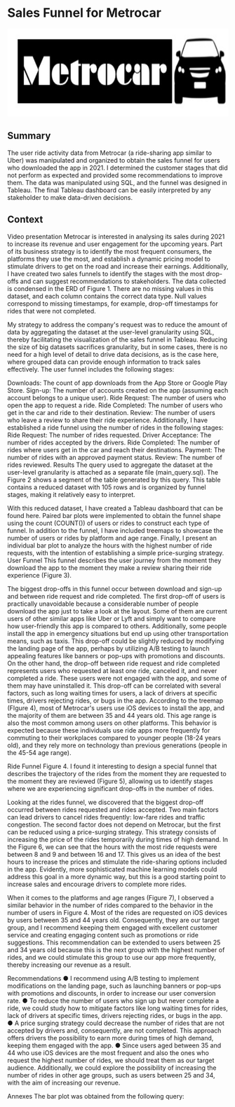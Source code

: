 # Sales Funnel for Metrocar

<p align= "center">
<img src="https://github.com/jorgeUnas/Sales-Funnel-for-Metrocar/blob/main/logo.jpg" height="200"> 
</p>

## Summary
The user ride activity data from Metrocar (a ride-sharing app similar to Uber) was manipulated and organized to obtain the sales funnel for users who downloaded the app in 2021. I determined the customer stages that did not perform as expected and provided some recommendations to improve them. The data was manipulated using SQL, and the funnel was designed in Tableau. The final Tableau dashboard can be easily interpreted by any stakeholder to make data-driven decisions.
## Context
Video presentation
Metrocar is interested in analysing its sales during 2021 to increase its revenue and user engagement for the upcoming years. Part of its business strategy is to identify the most frequent consumers, the platforms they use the most, and establish a dynamic pricing model to stimulate drivers to get on the road and increase their earnings. Additionally, I have created two sales funnels to identify the stages with the most drop-offs and can suggest recommendations to stakeholders.
The data collected is condensed in the ERD of Figure 1. There are no missing values in this dataset, and each column contains the correct data type. Null values correspond to missing timestamps, for example, drop-off timestamps for rides that were not completed.

My strategy to address the company's request was to reduce the amount of data by aggregating the dataset at the user-level granularity using SQL, thereby facilitating the visualization of the sales funnel in Tableau. Reducing the size of big datasets sacrifices granularity, but in some cases, there is no need for a high level of detail to drive data decisions, as is the case here, where grouped data can provide enough information to track sales effectively.
The user funnel includes the following stages:

Downloads: The count of app downloads from the App Store or Google Play Store.
Sign-up: The number of accounts created on the app (assuming each account belongs to a unique user). Ride Request: The number of users who open the app to request a ride.
Ride Completed: The number of users who get in the car and ride to their destination.
Review: The number of users who leave a review to share their ride experience.
Additionally, I have established a ride funnel using the number of rides in the following stages:
Ride Request: The number of rides requested.
Driver Acceptance: The number of rides accepted by the drivers.
Ride Completed: The number of rides where users get in the car and reach their destinations. Payment: The number of rides with an approved payment status.
Review: The number of rides reviewed.
Results
The query used to aggregate the dataset at the user-level granularity is attached as a separate file (main_query.sql). The Figure 2 shows a segment of the table generated by this query. This table contains a reduced dataset with 105 rows and is organized by funnel stages, making it relatively easy to interpret.

With this reduced dataset, I have created a Tableau dashboard that can be found here. Paired bar plots were implemented to obtain the funnel shape using the count (COUNT()) of users or rides to construct each type of funnel. In addition to the funnel, I have included treemaps to showcase the number of users or rides by platform and age range. Finally, I present an individual bar plot to analyze the hours with the highest number of ride requests, with the intention of establishing a simple price-surging strategy.
User Funnel
This funnel describes the user journey from the moment they download the app to the moment they make a review sharing their ride experience (Figure 3).

The biggest drop-offs in this funnel occur between download and sign-up and between ride request and ride completed. The first drop-off of users is practically unavoidable because a considerable number of people download the app just to take a look at the layout. Some of them are current users of other similar apps like Uber or Lyft and simply want to compare how user-friendly this app is compared to others. Additionally, some people install the app in emergency situations but end up using other transportation means, such as taxis. This drop-off could be slightly reduced by modifying the landing page of the app, perhaps by utilizing A/B testing to launch appealing features like banners or pop-ups with promotions and discounts.
On the other hand, the drop-off between ride request and ride completed represents users who requested at least one ride, canceled it, and never completed a ride. These users were not engaged with the app, and some of them may have uninstalled it. This drop-off can be correlated with several factors, such as long waiting times for users, a lack of drivers at specific times, drivers rejecting rides, or bugs in the app.
According to the treemap (FIgure 4), most of Metrocar's users use iOS devices to install the app, and the majority of them are between 35 and 44 years old. This age range is also the most common among users on other platforms. This behavior is expected because these individuals use ride apps more frequently for commuting to their workplaces compared to younger people (18-24 years old), and they rely more on technology than previous generations (people in the 45-54 age range).

Ride Funnel
Figure 4.
I found it interesting to design a special funnel that describes the trajectory of the rides from the moment they are requested to the moment they are reviewed (Figure 5), allowing us to identify stages where we are experiencing significant drop-offs in the number of rides.

Looking at the rides funnel, we discovered that the biggest drop-off occurred between rides requested and rides accepted. Two main factors can lead drivers to cancel rides frequently: low-fare rides and traffic congestion. The second factor does not depend on Metrocar, but the first can be reduced using a price-surging strategy. This strategy consists of increasing the price of the rides temporarily during times of high demand. In the Figure 6, we can see that the hours with the most ride requests were between 8 and 9 and between 16 and 17. This gives us an idea of the best hours to increase the prices and stimulate the ride-sharing options included in the app. Evidently, more sophisticated machine learning
models could address this goal in a more dynamic way, but this is a good starting point to increase sales and encourage drivers to complete more rides.

When it comes to the platforms and age ranges (Figure 7), I observed a similar behavior in the number of rides compared to the behavior in the number of users in Figure 4. Most of the rides are requested on iOS devices by users between 35 and 44 years old. Consequently, they are our target group, and I recommend keeping them engaged with excellent customer service and creating engaging content such as promotions or ride suggestions. This recommendation can be extended to users between 25 and 34 years old because this is the next group with the highest number of rides, and we could stimulate this group to use our app more frequently, thereby increasing our revenue as a result.

Recommendations
● I recommend using A/B testing to implement modifications on the landing page, such as launching banners or pop-ups with promotions and discounts, in order to increase our user conversion rate.
● To reduce the number of users who sign up but never complete a ride, we could study how to mitigate factors like long waiting times for rides, lack of drivers at specific times, drivers rejecting rides, or bugs in the app.
● A price surging strategy could decrease the number of rides that are not accepted by drivers and, consequently, are not completed. This approach offers drivers the possibility to earn more during times of high demand, keeping them engaged with the app.
● Since users aged between 35 and 44 who use iOS devices are the most frequent and also the ones who request the highest number of rides, we should treat them as our target audience. Additionally, we could explore the possibility of increasing the number of rides in other age groups, such as users between 25 and 34, with the aim of increasing our revenue.


Annexes
The bar plot was obtained from the following query:

